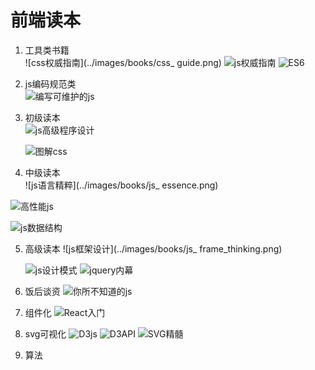 
# 前端读本

1. 工具类书籍   
      ![css权威指南](../images/books/css_ guide.png)
      ![js权威指南](../images/books/js_guide.png)
    ![ES6](../images/books/ES6.png)


2. js编码规范类   
 ![编写可维护的js](../images/books/maintenance_js.png)
3. 初级读本   
   ![js高级程序设计](../images/books/js_litter.png)
   
      ![图解css](../images/books/graph_thinking_css.png)

4. 中级读本   
  ![js语言精粹](../images/books/js_ essence.png)
  
  ![高性能js](../images/books/high_rofiling_js.png)
  
  ![js数据结构](../images/books/high_rofiling_js.png)
  
    
5. 高级读本
     ![js框架设计](../images/books/js_ frame_thinking.png)
     
    ![js设计模式](../images/books/js_thinking.png)
     ![jquery内幕](../images/books/jQuery.png)
    
    

6. 饭后谈资
    ![你所不知道的js](../images/books/js_of_you_dont_know.png)
  
7. 组件化
    ![React入门](../images/books/React.png)
8. svg可视化
    ![D3js](../images/books/D3js.png)
    ![D3API](../images/books/D3API.png)
    ![SVG精髓](../images/books/svg.png)
9. 算法

    
